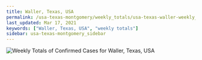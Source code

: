 ```yaml
---
title: Waller, Texas, USA
permalink: /usa-texas-montgomery/weekly_totals/usa-texas-waller-weekly_totals.html
last_updated: Mar 17, 2021
keywords: ["Waller, Texas, USA", "weekly totals"]
sidebar: usa-texas-montgomery_sidebar
---
```


![Weekly Totals of Confirmed Cases for Waller, Texas, USA](/covid_tracker/images/graphs/usa-texas-waller-weekly_totals_graph.png)
